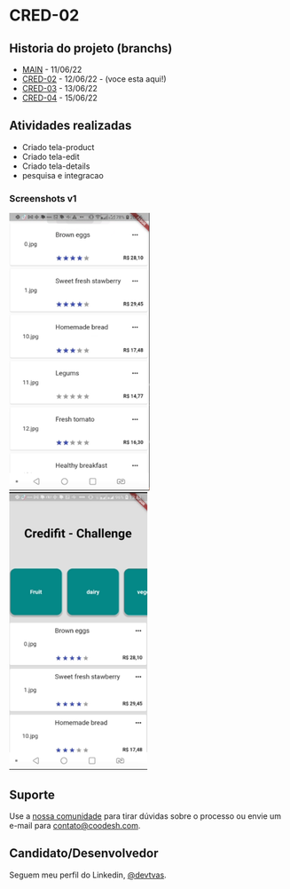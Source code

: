 <h1>CRED-02</h2>

## Historia do projeto (branchs)

- [MAIN](https://github.com/devtvas/flutter_challenge_credifit/tree/main) - 11/06/22
- [CRED-02](https://github.com/devtvas/flutter_challenge_credifit/tree/CRED-02) - 12/06/22 - (voce esta aqui!)
- [CRED-03](https://github.com/devtvas/flutter_challenge_credifit/tree/CRED-03) - 13/06/22
- [CRED-04](https://github.com/devtvas/flutter_challenge_credifit/tree/CRED-04) - 15/06/22

## Atividades realizadas

- Criado tela-product
- Criado tela-edit
- Criado tela-details
- pesquisa e integracao
### Screenshots v1

<img src="assets/versao1.png" height="500em" /> 
<img src="assets/versao2.png" height="500em" />

## Suporte

Use a [nossa comunidade](https://coodesh.com/desenvolvedores#community) para tirar dúvidas sobre o processo ou envie um e-mail para contato@coodesh.com.
## Candidato/Desenvolvedor

Seguem meu perfil do Linkedin, [@devtvas](https://www.linkedin.com/in/devtvas/).

